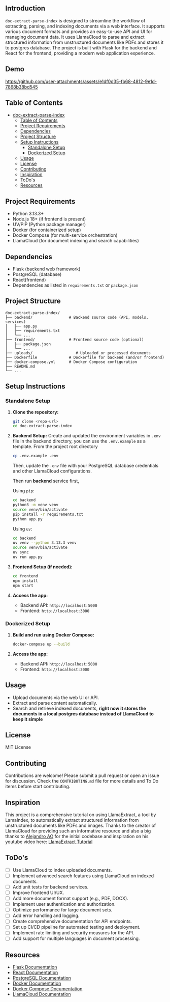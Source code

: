 ## Introduction

`doc-extract-parse-index` is designed to streamline the workflow of extracting, parsing, and indexing documents via a web interface. It supports various document formats and provides an easy-to-use API and UI for managing document data.
It uses LlamaCloud to parse and extract structured information from unstructured documents like PDFs and stores it to postgres database.
The project is built with Flask for the backend and React for the frontend, providing a modern web application experience.

## Demo 

https://github.com/user-attachments/assets/e1df0d35-fb68-4812-9e1d-7868b38bd545

## Table of Contents

- [doc-extract-parse-index](#doc-extract-parse-index)
  - [Table of Contents](#table-of-contents)
  - [Project Requirements](#project-requirements)
  - [Dependencies](#dependencies)
  - [Project Structure](#project-structure)
  - [Setup Instructions](#setup-instructions)
    - [Standalone Setup](#standalone-setup)
    - [Dockerized Setup](#dockerized-setup)
  - [Usage](#usage)
  - [License](#license)
  - [Contributing](#contributing)
   - [Inspiration](#inspiration)
   - [ToDo's](#todos)
   - [Resources](#resources)


## Project Requirements

- Python 3.13.3+
- Node.js 18+ (if frontend is present)
- UV/PIP (Python package manager)
- Docker (for containerized setup)
- Docker Compose (for multi-service orchestration)
- LlamaCloud (for document indexing and search capabilities)

## Dependencies

- Flask (backend web framework)
- PostgreSQL (database)
- React(frontend)
- Dependencies as listed in `requirements.txt` or `package.json`

## Project Structure

```
doc-extract-parse-index/
├── backend/                # Backend source code (API, models, services)
│   ├── app.py
│   ├── requirements.txt
│   └── ...
├── frontend/               # Frontend source code (optional)
│   ├── package.json
│   └── ...
├── uploads/                   # Uploaded or processed documents
├── Dockerfile              # Dockerfile for backend (and/or frontend)
├── docker-compose.yml      # Docker Compose configuration
├── README.md
└── ...
```

## Setup Instructions

### Standalone Setup
1. **Clone the repository:**

   ```bash
   git clone <repo-url>
   cd doc-extract-parse-index
   ```

2. **Backend Setup:** 
 Create and updated the environment variables in `.env` file in the backend directory, you can use the `.env.example` as a template. From the project root directory

   ```bash
   cp .env.example .env
   ```


   Then, update the `.env` file with your PostgreSQL database credentials and other LlamaCloud configurations.

   Then run **backend** service first, 

   Using `pip`:

   ```bash
   cd backend
   python3 -m venv venv
   source venv/bin/activate
   pip install -r requirements.txt
   python app.py
   ```

   Using `uv`:

   ```bash
   cd backend
   uv venv --python 3.13.3 venv
   source venv/bin/activate 
   uv sync
   uv run app.py
   ```
3. **Frontend Setup (if needed):**

   ```bash
   cd frontend
   npm install
   npm start
   ```

4. **Access the app:**
   - Backend API: `http://localhost:5000`
   - Frontend: `http://localhost:3000`

### Dockerized Setup

1. **Build and run using Docker Compose:**
   ```bash
   docker-compose up --build
   ```

2. **Access the app:**
   - Backend API: `http://localhost:5000`
   - Frontend: `http://localhost:3000`

## Usage

- Upload documents via the web UI or API.
- Extract and parse content automatically.
- Search and retrieve indexed documents, **right now it stores the documents in a local postgres database instead of LlamaCloud to keep it simple**

## License

MIT License

## Contributing
Contributions are welcome! Please submit a pull request or open an issue for discussion. Check the `CONTRIBUTING.md` file for more details and To Do items before start contributing.

## Inspiration

This project is a comprehensive tutorial on using LlamaExtract, a tool by LamaIndex, to automatically 
extract structured information from unstructured documents like PDFs and images. Thanks to the creator of LlamaCloud for providing 
such an informative resource and also a big thanks to [Alejandro AO](https://github.com/alejandro-ao) 
for the initial codebase and inspiration on his youtube video here: [LlamaExtract Tutorial](https://www.youtube.com/watch?v=ISFmkrwJpcg)


## ToDo's

- [ ] Use LlamaCloud to index uploaded documents.
- [ ] Implement advanced search features using LlamaCloud on indexed documents.
- [ ] Add unit tests for backend services.
- [ ] Improve frontend UI/UX.
- [ ] Add more document format support (e.g., PDF, DOCX).
- [ ] Implement user authentication and authorization.
- [ ] Optimize performance for large document sets.
- [ ] Add error handling and logging.
- [ ] Create comprehensive documentation for API endpoints.
- [ ] Set up CI/CD pipeline for automated testing and deployment.
- [ ] Implement rate limiting and security measures for the API.
- [ ] Add support for multiple languages in document processing.

## Resources
- [Flask Documentation](https://flask.palletsprojects.com/)
- [React Documentation](https://reactjs.org/docs/getting-started.html)
- [PostgreSQL Documentation](https://www.postgresql.org/docs/)
- [Docker Documentation](https://docs.docker.com/)
- [Docker Compose Documentation](https://docs.docker.com/compose/)
- [LlamaCloud Documentation](https://docs.cloud.llamaindex.ai/)